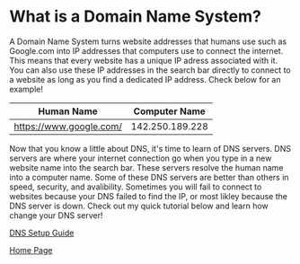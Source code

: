 # What is a Domain Name System?

A Domain Name System turns website addresses that  humans use such as Google.com into IP addresses that computers use to connect the internet.
This means that every website has a unique IP adress associated with it. You can also use these IP addresses in the search bar directly to connect to a website as long as you find a dedicated IP address. Check below for an example!

| Human Name | Computer Name |
| ------ | ------ |
| https://www.google.com/ | 142.250.189.228 |

Now that you know a little about DNS, it's time to learn of DNS servers. DNS servers are where your internet connection go when you type in a new website name into the search bar. These servers resolve the human name into a computer name. Some of these DNS servers are better than others in speed, security, and avalibility. Sometimes you will fail to connect to websites because your DNS failed to find the IP, or most likley because the DNS server is down. Check out my quick tutorial below and learn how change your DNS server! 

[DNS Setup Guide](DNSTutorial.md)

[Home Page](README.md)
